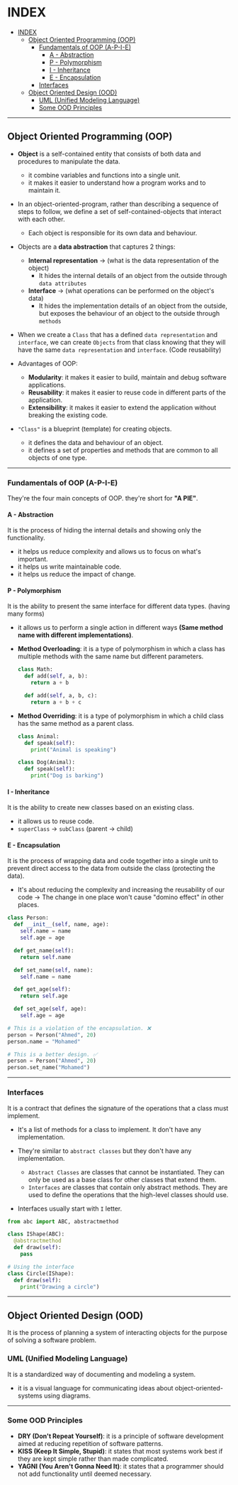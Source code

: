 # INDEX

- [INDEX](#index)
  - [Object Oriented Programming (OOP)](#object-oriented-programming-oop)
    - [Fundamentals of OOP (A-P-I-E)](#fundamentals-of-oop-a-p-i-e)
      - [A - Abstraction](#a---abstraction)
      - [P - Polymorphism](#p---polymorphism)
      - [I - Inheritance](#i---inheritance)
      - [E - Encapsulation](#e---encapsulation)
    - [Interfaces](#interfaces)
  - [Object Oriented Design (OOD)](#object-oriented-design-ood)
    - [UML (Unified Modeling Language)](#uml-unified-modeling-language)
    - [Some OOD Principles](#some-ood-principles)

---

## Object Oriented Programming (OOP)

- **Object** is a self-contained entity that consists of both data and procedures to manipulate the data.

  - it combine variables and functions into a single unit.
  - it makes it easier to understand how a program works and to maintain it.

- In an object-oriented-program, rather than describing a sequence of steps to follow, we define a set of self-contained-objects that interact with each other.
  - Each object is responsible for its own data and behaviour.
- Objects are a **data abstraction** that captures 2 things:

  - **Internal representation** -> (what is the data representation of the object)
    - It hides the internal details of an object from the outside through `data attributes`
  - **Interface** -> (what operations can be performed on the object's data)
    - It hides the implementation details of an object from the outside, but exposes the behaviour of an object to the outside through `methods`

- When we create a `Class` that has a defined `data representation` and `interface`, we can create `Objects` from that class knowing that they will have the same `data representation` and `interface`. (Code reusability)

- Advantages of OOP:

  - **Modularity**: it makes it easier to build, maintain and debug software applications.
  - **Reusability**: it makes it easier to reuse code in different parts of the application.
  - **Extensibility**: it makes it easier to extend the application without breaking the existing code.

- `"Class"` is a blueprint (template) for creating objects.
  - it defines the data and behaviour of an object.
  - it defines a set of properties and methods that are common to all objects of one type.

---

### Fundamentals of OOP (A-P-I-E)

They're the four main concepts of OOP. they're short for **"A PIE"**.

#### A - Abstraction

It is the process of hiding the internal details and showing only the functionality.

- it helps us reduce complexity and allows us to focus on what's important.
- it helps us write maintainable code.
- it helps us reduce the impact of change.

#### P - Polymorphism

It is the ability to present the same interface for different data types. (having many forms)

- it allows us to perform a single action in different ways **(Same method name with different implementations)**.
- **Method Overloading**: it is a type of polymorphism in which a class has multiple methods with the same name but different parameters.

  ```py
  class Math:
    def add(self, a, b):
      return a + b

    def add(self, a, b, c):
      return a + b + c
  ```

- **Method Overriding**: it is a type of polymorphism in which a child class has the same method as a parent class.

  ```py
  class Animal:
    def speak(self):
      print("Animal is speaking")

  class Dog(Animal):
    def speak(self):
      print("Dog is barking")
  ```

#### I - Inheritance

It is the ability to create new classes based on an existing class.

- it allows us to reuse code.
- `superClass` -> `subClass` (parent -> child)

#### E - Encapsulation

It is the process of wrapping data and code together into a single unit to prevent direct access to the data from outside the class (protecting the data).

- It's about reducing the complexity and increasing the reusability of our code -> The change in one place won't cause "domino effect" in other places.

```py
class Person:
  def __init__(self, name, age):
    self.name = name
    self.age = age

  def get_name(self):
    return self.name

  def set_name(self, name):
    self.name = name

  def get_age(self):
    return self.age

  def set_age(self, age):
    self.age = age

# This is a violation of the encapsulation. ❌
person = Person("Ahmed", 20)
person.name = "Mohamed"

# This is a better design. ✅
person = Person("Ahmed", 20)
person.set_name("Mohamed")
```

---

### Interfaces

It is a contract that defines the signature of the operations that a class must implement.

- It's a list of methods for a class to implement. It don't have any implementation.

- They're similar to `abstract classes` but they don't have any implementation.
  - `Abstract Classes` are classes that cannot be instantiated. They can only be used as a base class for other classes that extend them.
  - `Interfaces` are classes that contain only abstract methods. They are used to define the operations that the high-level classes should use.
- Interfaces usually start with `I` letter.

```py
from abc import ABC, abstractmethod

class IShape(ABC):
  @abstractmethod
  def draw(self):
    pass

# Using the interface
class Circle(IShape):
  def draw(self):
    print("Drawing a circle")
```

---

## Object Oriented Design (OOD)

It is the process of planning a system of interacting objects for the purpose of solving a software problem.

### UML (Unified Modeling Language)

It is a standardized way of documenting and modeling a system.

- it is a visual language for communicating ideas about object-oriented-systems using diagrams.

---

### Some OOD Principles

- **DRY (Don't Repeat Yourself)**: it is a principle of software development aimed at reducing repetition of software patterns.
- **KISS (Keep It Simple, Stupid)**: it states that most systems work best if they are kept simple rather than made complicated.
- **YAGNI (You Aren't Gonna Need It)**: it states that a programmer should not add functionality until deemed necessary.
